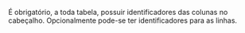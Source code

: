 É obrigatório, a toda tabela, possuir identificadores das colunas no cabeçalho. Opcionalmente pode-se ter identificadores para as linhas.
